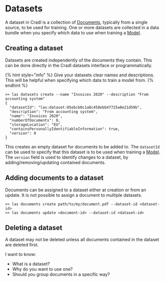# Datasets

A dataset in Cradl is a collection of [Documents](documents.md), typically from a single source, to be used for training. One or more datasets are collected in a data bundle when you specify which data to use when training a [Model](models.md).

## Creating a dataset

Datasets are created independently of the documents they contain. This can be done directly in the Cradl datasets interface or programmatically.

{% hint style="info" %}
Give your datasets clear names and descriptions. This will be helpful when specifying which data to train a model from.
{% endhint %}

```text
>> las datasets create --name "Invoices 2020" --description "From accounting system"
{
  "datasetId": "las:dataset:05ebcb0c1a8c458ebb47725a0e21d59b",
  "description": "From accounting system",
  "name": "Invoices 2020",
  "numberOfDocuments": 0,
  "storageLocation": "EU",
  "containsPersonallyIdentifiableInformation": true,
  "version": 0
}
```

This creates an empty dataset for documents to be added to. The `datasetId` can be used to specify that this dataset is to be used when training a [Model](models.md). The `version` field is used to identify changes to a dataset, by adding/removing/updating contained documents.

## Adding documents to a dataset

Documents can be assigned to a dataset either at creation or from an update. It is not possible to assign a document to multiple datasets.

```text
>> las documents create path/to/my/document.pdf --dataset-id <dataset-id>
>> las documents update <document-id> --dataset-id <dataset-id>
```

## Deleting a dataset

A dataset may not be deleted unless all documents contained in the dataset are deleted first.



I want to know:

* What is a dataset?
* Why do you want to use one?
* Should you group documents in a specific way?

